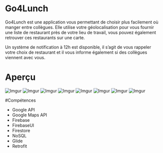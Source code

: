 # Go4Lunch

Go4Lunch est une application vous permettant de choisir plus facilement où manger entre collègues. Elle utilise votre géolocalisation pour vous fournir une liste de restaurant près de votre lieu de travail, vous pouvez également retrouver ces restaurants sur une carte.

Un système de notification à 12h est disponible, il s’agit de vous rappeler votre choix de restaurant et il vous informe également si des collègues viennent avec vous.

# Aperçu

![Imgur](https://i.imgur.com/5zin4WA.png)
![Imgur](https://i.imgur.com/95L9DlJ.png)
![Imgur](https://i.imgur.com/5bPDiT9.png)
![Imgur](https://i.imgur.com/Azd9ZJV.png)
![Imgur](https://i.imgur.com/4OidENN.png)
![Imgur](https://i.imgur.com/EqI6SQz.png)
![Imgur](https://i.imgur.com/5cGPj5E.png)
![Imgur](https://i.imgur.com/3LGKbtp.png)

#Compétences

* Google API
* Google Maps API
* Firebase
* FirebaseUI
* Firestore
* NoSQL
* Glide
* Retrofit
